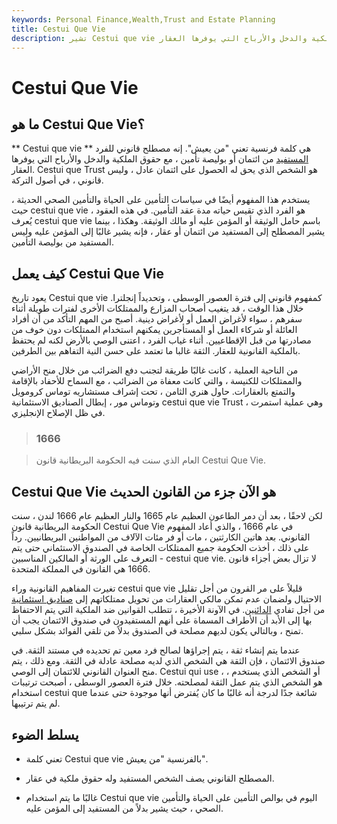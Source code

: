 ```yaml
---
keywords: Personal Finance,Wealth,Trust and Estate Planning
title: Cestui Que Vie
description: تشير Cestui que vie إلى الفرد الذي له الحق في الملكية والدخل والأرباح التي يوفرها العقار.
---
```


# Cestui Que Vie
## ما هو Cestui Que Vie؟

** Cestui que vie ** هي كلمة فرنسية تعني "من يعيش". إنه مصطلح قانوني للفرد [المستفيد](/beneficiary) من ائتمان أو بوليصة تأمين ، مع حقوق الملكية والدخل والأرباح التي يوفرها العقار. Cestui que Trust هو الشخص الذي يحق له الحصول على ائتمان عادل ، وليس قانوني ، في أصول التركة.

يستخدم هذا المفهوم أيضًا في سياسات التأمين على الحياة والتأمين الصحي الحديثة ، حيث cestui que vie هو الفرد الذي تقيس حياته مدة عقد التأمين. في هذه العقود ، يُعرف cestui que vie باسم حامل الوثيقة أو المؤمن عليه أو مالك الوثيقة. وهكذا ، بينما يشير المصطلح إلى المستفيد من ائتمان أو عقار ، فإنه يشير غالبًا إلى المؤمن عليه وليس المستفيد من بوليصة التأمين.

## كيف يعمل Cestui Que Vie

يعود تاريخ Cestui que vie كمفهوم قانوني إلى فترة العصور الوسطى ، وتحديداً إنجلترا. خلال هذا الوقت ، قد يتغيب أصحاب المزارع والممتلكات الأخرى لفترات طويلة أثناء سفرهم ، سواء لأغراض العمل أو لأغراض دينية. أصبح من المهم التأكد من أن أفراد العائلة أو شركاء العمل أو المستأجرين يمكنهم استخدام الممتلكات دون خوف من مصادرتها من قبل الإقطاعيين. أثناء غياب الفرد ، اعتنى الوصي بالأرض لكنه لم يحتفظ بالملكية القانونية للعقار. الثقة غالبا ما تعتمد على حسن النية التفاهم بين الطرفين.

من الناحية العملية ، كانت غالبًا طريقة لتجنب دفع الضرائب من خلال منح الأراضي والممتلكات للكنيسة ، والتي كانت معفاة من الضرائب ، مع السماح للأحفاد بالإقامة والتمتع بالعقارات. حاول هنري الثامن ، تحت إشراف مستشاريه توماس كرومويل وتوماس مور ، إبطال الصناديق الاستئمانية cestui que vie Trust ، وهي عملية استمرت في ظل الإصلاح الإنجليزي.

> ### 1666

> العام الذي سنت فيه الحكومة البريطانية قانون Cestui Que Vie.

>

## Cestui Que Vie هو الآن جزء من القانون الحديث

لكن لاحقًا ، بعد أن دمر الطاعون العظيم عام 1665 والنار العظيم عام 1666 لندن ، سنت الحكومة البريطانية قانون Cestui Que Vie في عام 1666 ، والذي أعاد المفهوم القانوني. بعد هاتين الكارثتين ، مات أو فر مئات الآلاف من المواطنين البريطانيين. رداً على ذلك ، أخذت الحكومة جميع الممتلكات الخاصة في الصندوق الاستئماني حتى يتم التعرف على الورثة أو المالكين المناسبين - cestui que vie. لا تزال بعض أجزاء قانون 1666 هي القانون في المملكة المتحدة.

تغيرت المفاهيم القانونية وراء cestui que vie قليلاً على مر القرون من أجل تقليل الاحتيال ولضمان عدم تمكن مالكي العقارات من تحويل ممتلكاتهم إلى [صناديق استئمانية](/trust) من أجل تفادي [الدائنين](/creditor). في الآونة الأخيرة ، تتطلب القوانين ضد الملكية التي يتم الاحتفاظ بها إلى الأبد أن الأطراف المسماة على أنهم المستفيدون في صندوق الائتمان يجب أن تمنح ، وبالتالي يكون لديهم مصلحة في الصندوق بدلاً من تلقي الفوائد بشكل سلبي.

عندما يتم إنشاء ثقة ، يتم إجراؤها لصالح فرد معين تم تحديده في مستند الثقة. في صندوق الائتمان ، فإن الثقة هي الشخص الذي لديه مصلحة عادلة في الثقة. ومع ذلك ، يتم منح العنوان القانوني للائتمان إلى الوصي. Cestui qui use ، أو الشخص الذي يستخدم ، هو الشخص الذي يتم عمل الثقة لمصلحته. خلال فترة العصور الوسطى ، أصبحت ترتيبات استخدام cestui que شائعة جدًا لدرجة أنه غالبًا ما كان يُفترض أنها موجودة حتى عندما لم يتم ترتيبها.

## يسلط الضوء

- تعني كلمة Cestui que vie بالفرنسية "من يعيش".

- المصطلح القانوني يصف الشخص المستفيد وله حقوق ملكية في عقار.

- غالبًا ما يتم استخدام Cestui que vie اليوم في بوالص التأمين على الحياة والتأمين الصحي ، حيث يشير بدلاً من المستفيد إلى المؤمن عليه.


